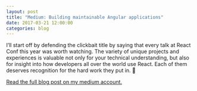 ```yaml
---
layout: post
title: "Medium: Building maintainable Angular applications"
date: 2017-03-21 12:00:00
categories: blog
---
```


I’ll start off by defending the clickbait title by saying that every talk at React Conf this year was worth watching. The variety of unique projects and experiences is valuable not only for your technical understanding, but also for insight into how developers all over the world use React. Each of them deserves recognition for the hard work they put in. 👏

[Read the full blog post on my medium account.](https://medium.com/curated-by-versett/building-maintainable-angular-2-applications-5b9ec4b463a1)
